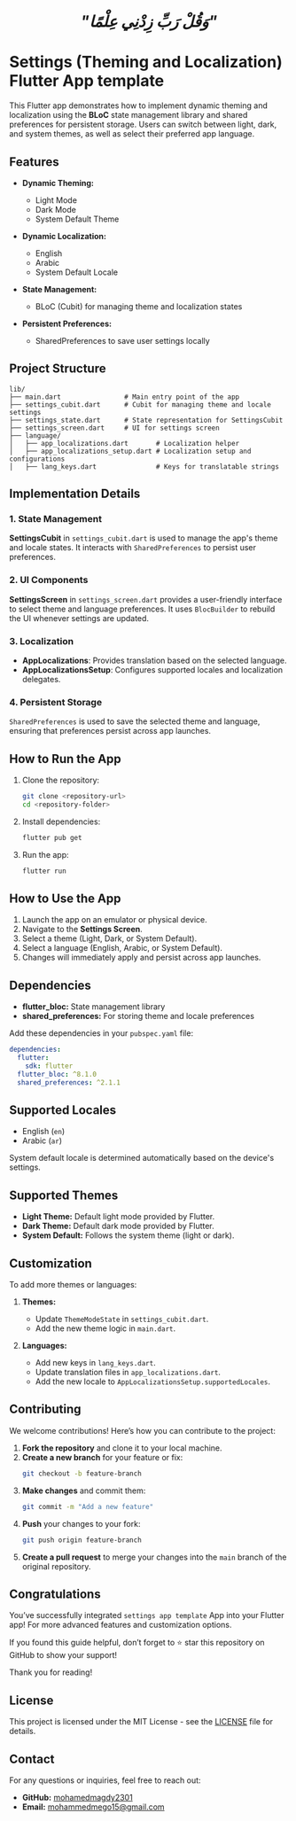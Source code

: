 <div align="center">

# *"وَقُلْ رَبِّ زِدْنِي عِلْمًا"*

</div>

# Settings (Theming and Localization) Flutter App template

This Flutter app demonstrates how to implement dynamic theming and localization using the **BLoC** state management library and shared preferences for persistent storage. Users can switch between light, dark, and system themes, as well as select their preferred app language.

## Features

- **Dynamic Theming:**
  - Light Mode
  - Dark Mode
  - System Default Theme

- **Dynamic Localization:**
  - English
  - Arabic
  - System Default Locale

- **State Management:**
  - BLoC (Cubit) for managing theme and localization states

- **Persistent Preferences:**
  - SharedPreferences to save user settings locally

## Project Structure

```plaintext
lib/
├── main.dart                # Main entry point of the app
├── settings_cubit.dart      # Cubit for managing theme and locale settings
├── settings_state.dart      # State representation for SettingsCubit
├── settings_screen.dart     # UI for settings screen
├── language/
│   ├── app_localizations.dart       # Localization helper
│   ├── app_localizations_setup.dart # Localization setup and configurations
│   ├── lang_keys.dart               # Keys for translatable strings
```

## Implementation Details

### 1. State Management
**SettingsCubit** in `settings_cubit.dart` is used to manage the app's theme and locale states. It interacts with `SharedPreferences` to persist user preferences.

### 2. UI Components
**SettingsScreen** in `settings_screen.dart` provides a user-friendly interface to select theme and language preferences. It uses `BlocBuilder` to rebuild the UI whenever settings are updated.

### 3. Localization
- **AppLocalizations**: Provides translation based on the selected language.
- **AppLocalizationsSetup**: Configures supported locales and localization delegates.

### 4. Persistent Storage
`SharedPreferences` is used to save the selected theme and language, ensuring that preferences persist across app launches.

## How to Run the App

1. Clone the repository:
   ```bash
   git clone <repository-url>
   cd <repository-folder>
   ```

2. Install dependencies:
   ```bash
   flutter pub get
   ```

3. Run the app:
   ```bash
   flutter run
   ```

## How to Use the App

1. Launch the app on an emulator or physical device.
2. Navigate to the **Settings Screen**.
3. Select a theme (Light, Dark, or System Default).
4. Select a language (English, Arabic, or System Default).
5. Changes will immediately apply and persist across app launches.

## Dependencies

- **flutter_bloc:** State management library
- **shared_preferences:** For storing theme and locale preferences

Add these dependencies in your `pubspec.yaml` file:

```yaml
dependencies:
  flutter:
    sdk: flutter
  flutter_bloc: ^8.1.0
  shared_preferences: ^2.1.1
```

## Supported Locales

- English (`en`)
- Arabic (`ar`)

System default locale is determined automatically based on the device's settings.

## Supported Themes

- **Light Theme:** Default light mode provided by Flutter.
- **Dark Theme:** Default dark mode provided by Flutter.
- **System Default:** Follows the system theme (light or dark).

## Customization

To add more themes or languages:

1. **Themes:**
   - Update `ThemeModeState` in `settings_cubit.dart`.
   - Add the new theme logic in `main.dart`.

2. **Languages:**
   - Add new keys in `lang_keys.dart`.
   - Update translation files in `app_localizations.dart`.
   - Add the new locale to `AppLocalizationsSetup.supportedLocales`.


## Contributing

We welcome contributions! Here’s how you can contribute to the project:

1. **Fork the repository** and clone it to your local machine.
2. **Create a new branch** for your feature or fix:
   ```bash
   git checkout -b feature-branch
   ```
3. **Make changes** and commit them:
   ```bash
   git commit -m "Add a new feature"
   ```
4. **Push** your changes to your fork:
   ```bash
   git push origin feature-branch
   ```
5. **Create a pull request** to merge your changes into the `main` branch of the original repository.


## Congratulations

You’ve successfully integrated `settings app template` App into your Flutter app! For more advanced features and customization options.

If you found this guide helpful, don’t forget to ⭐ star this repository on GitHub to show your support!

Thank you for reading!
## License

This project is licensed under the MIT License - see the [LICENSE](LICENSE) file for details.

## Contact

For any questions or inquiries, feel free to reach out:

- **GitHub:** [mohamedmagdy2301](https://github.com/mohamedmagdy2301)
- **Email:** [mohammedmego15@gmail.com](mohammedmego15@gmail.com)


